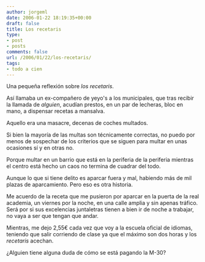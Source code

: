 ```yaml
---
author: jorgeml
date: 2006-01-22 18:19:35+00:00
draft: false
title: Los recetaris
type: 
- post
- posts
comments: false
url: /2006/01/22/los-recetaris/
tags:
- todo a cien
---
```


Una pequeña reflexión sobre _los recetaris_.

Así llamaba un ex-compañero de yeyo's a los municipales, que tras recibir la llamada de _alguien_, acudían prestos, en un par de lecheras, bloc en mano, a dispensar recetas a mansalva.

Aquello era una masacre, decenas de coches multados.

Si bien la mayoría de las multas son técnicamente correctas, no puedo por menos de sospechar de los criterios que se siguen para multar en unas ocasiones sí y en otras no.

Porque multar en un barrio que está en la periferia de la periferia mientras el centro está hecho un caos no termina de cuadrar del todo.

Aunque lo que si tiene delito es aparcar fuera y mal, habiendo más de mil plazas de aparcamiento. Pero eso es otra historia.

Me acuerdo de la receta que me pusieron por aparcar en la puerta de la real academia, un viernes por la noche, en una calle amplia y sin apenas tráfico. Será por si sus excelencias juntaletras tienen a bien ir de noche a trabajar, no vaya a ser que tengan que andar.

Mientras, me dejo 2,55€ cada vez que voy a la escuela oficial de idiomas, teniendo que salir corriendo de clase ya que el máximo son dos horas y los _recetaris_ acechan.

¿Alguien tiene alguna duda de cómo se está pagando la M-30?
